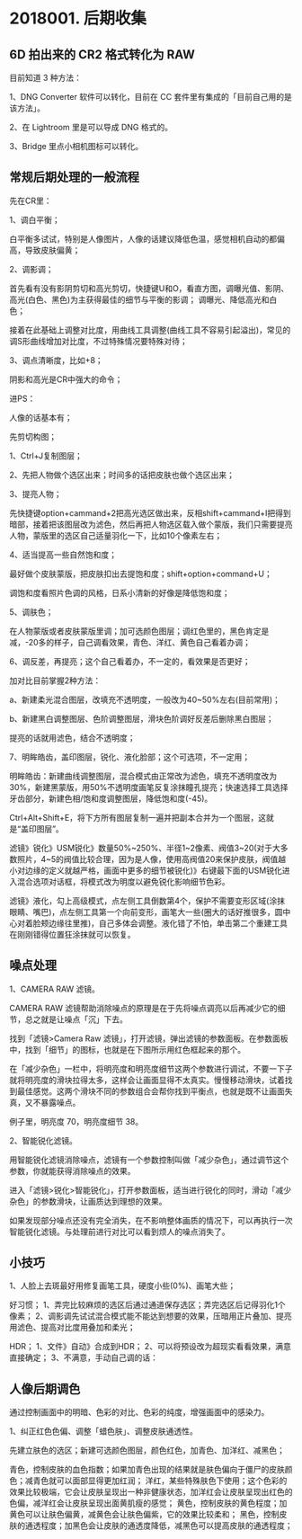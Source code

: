 # 2018001. 后期收集

## 6D 拍出来的 CR2 格式转化为 RAW

目前知道 3 种方法：

1、DNG Converter 软件可以转化，目前在 CC 套件里有集成的「目前自己用的是该方法」。

2、在 Lightroom 里是可以导成 DNG 格式的。

3、Bridge 里点小相机图标可以转化。

## 常规后期处理的一般流程

先在CR里：

1、调白平衡；

白平衡多试试，特别是人像图片，人像的话建议降低色温，感觉相机自动的都偏高，导致皮肤偏黄；

2、调影调；

首先看有没有影阴剪切和高光剪切，快捷键U和O，看直方图，调曝光值、影阴、高光(白色、黑色)为主获得最佳的细节与平衡的影调；
调曝光、降低高光和白色；

接着在此基础上调整对比度，用曲线工具调整(曲线工具不容易引起溢出)，常见的调S形曲线增加对比度，不过特殊情况要特殊对待；

3、调点清晰度，比如+8；

阴影和高光是CR中强大的命令；

进PS：

人像的话基本有；

先剪切构图；

1、Ctrl+J复制图层；

2、先把人物做个选区出来；时间多的话把皮肤也做个选区出来；

3、提亮人物；

先快捷键option+cammand+2把高光选区做出来，反相shift+cammand+I把得到暗部，接着把该图层改为滤色，然后再把人物选区载入做个蒙版，我们只需要提亮人物，蒙版里的选区自己适量羽化一下，比如10个像素左右；

4、适当提高一些自然饱和度；

最好做个皮肤蒙版，把皮肤扣出去提饱和度；shift+option+command+U；

调饱和度看照片色调的风格，日系小清新的好像是降低饱和度；

5、调肤色；

在人物蒙版或者皮肤蒙版里调；加可选颜色图层；调红色里的，黑色肯定是减，-20多的样子，自己调看效果，青色、洋红、黄色自己看着办调；

6、调反差，再提亮；这个自己看着办，不一定的，看效果是否更好；

加对比目前掌握2种方法：

a、新建柔光混合图层，改填充不透明度，一般改为40~50%左右(目前常用)；

b、新建黑白调整图层、色阶调整图层，滑块色阶调好反差后删除黑白图层；

提亮的话就用滤色，结合不透明度；

7、明眸皓齿，盖印图层，锐化、液化脸部；这个可选项，不一定用；

明眸皓齿：新建曲线调整图层，混合模式由正常改为滤色，填充不透明度改为30%，新建黑蒙版，用50%不透明度画笔反复涂抹瞳孔提亮；快速选择工具选择牙齿部分，新建色相/饱和度调整图层，降低饱和度(-45)。

Ctrl+Alt+Shift+E，将下方所有图层复制一遍并把副本合并为一个图层，这就是“盖印图层”。

滤镜》锐化》USM锐化》数量50%~250%、半径1~2像素、阀值3~20(对于大多数照片，4~5的阀值比较合理，因为是人像，使用高阀值20来保护皮肤，阀值越小对边缘的定义就越严格，画面中更多的细节被锐化)》右键最下面的USM锐化进入混合选项对话框，将模式改为明度以避免锐化影响细节色彩。

滤镜》液化，勾上高级模式，点左侧工具倒数第4个，保护不需要变形区域(涂抹眼睛、嘴巴)，点左侧工具第一个向前变形，画笔大一些(圈大的话好推很多，圆中心对着脸颊边缘往里推)，自己多体会调整。液化错了不怕，单击第二个重建工具在刚刚错得位置狂涂抹就可以恢复。

## 噪点处理

1、CAMERA RAW 滤镜。

CAMERA RAW 滤镜帮助消除噪点的原理是在于先将噪点调亮以后再减少它的细节，总之就是让噪点「沉」下去。

找到「滤镜>Camera Raw 滤镜」，打开滤镜，弹出滤镜的参数面板。在参数面板中，找到「细节」的图标，也就是在下图所示用红色框起来的那个。

在「减少杂色」一栏中，将明亮度和明亮度细节这两个参数进行调试，不要一下子就将明亮度的滑块拉得太多，这样会让画面显得不太真实。慢慢移动滑块，试着找到最佳感觉。这两个滑块不同的参数组合会帮你找到平衡点，也就是既不让画面失真，又不暴露噪点。

例子里，明亮度 70，明亮度细节 38。

2、智能锐化滤镜。

用智能锐化滤镜消除噪点，滤镜有一个参数控制叫做「减少杂色」，通过调节这个参数，你就能获得消除噪点的效果。

进入「滤镜>锐化>智能锐化」，打开参数面板，适当进行锐化的同时，滑动「减少杂色」的参数滑块，让画质达到理想的效果。

如果发现部分噪点还没有完全消失，在不影响整体画质的情况下，可以再执行一次智能锐化滤镜。与处理前进行对比可以看到烦人的噪点消失了。

## 小技巧
1、人脸上去斑最好用修复画笔工具，硬度小些(0%)、画笔大些；

好习惯；
1、弄完比较麻烦的选区后通过通道保存选区；弄完选区后记得羽化1个像素；
2、调影调先试试混合模式能不能达到想要的效果，压暗用正片叠加、提亮用滤色、提高对比度用叠加和柔光；

HDR；
1、文件》自动》合成到HDR；
2、可以将预设改为超现实看看效果，满意直接确定；
3、不满意，手动自己调的话：

## 人像后期调色

通过控制画面中的明暗、色彩的对比、色彩的纯度，增强画面中的感染力。

1、纠正红色色偏、调整「蜡色肤」、调整皮肤通透性。

先建立肤色的选区；新建可选颜色图层，颜色红色，加青色、加洋红、减黑色；

青色，控制皮肤的血色指数；如果加青色出现的结果就是肤色偏向于僵尸的皮肤颜色；减青色就可以面部显得更加红润；
洋红，某些特殊肤色下使用；这个色彩的效果比较极端，它会让皮肤呈现出一种非健康状态，加洋红会让皮肤呈现出红色的色偏，减洋红会让皮肤呈现出面黄肌瘦的感觉；
黄色，控制皮肤的黄色程度；加黄色可以让肤色偏黄，减黄色会让肤色偏紫，它的效果比较柔和；
黑色，控制皮肤的通透程度；加黑色会让皮肤的通透度降低，减黑色可以提高皮肤的通透程度；

